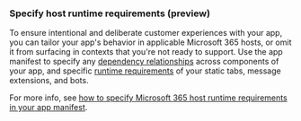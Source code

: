 ### Specify host runtime requirements (preview)

To ensure intentional and deliberate customer experiences with your app, you can tailor your app's behavior in applicable Microsoft 365 hosts, or omit it from surfacing in contexts that you're not ready to support. Use the app manifest to specify any [dependency relationships](../m365-apps/specify-runtime-requirements.md#specify-relationships-between-components-of-your-app-elementrelationshipset) across components of your app, and specific [runtime requirements](../m365-apps/specify-runtime-requirements.md#specify-runtime-capability-requirements-for-specific-app-components-requirementset) of your static tabs, message extensions, and bots.

For more info, see [how to specify Microsoft 365 host runtime requirements in your app manifest](../m365-apps/specify-runtime-requirements.md).
